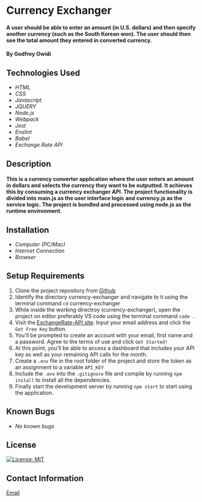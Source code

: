 # Currency Exchanger

#### A user should be able to enter an amount (in U.S. dollars) and then specify another currency (such as the South Korean won). The user should then see the total amount they entered in converted currency. 

#### By Godfrey Owidi

## Technologies Used

* _HTML_
* _CSS_
* _Javascript_
* _JQUERY_
* _Node.js_
* _Webpack_
* _Jest_
* _Enslint_
* _Babel_
* _Exchange Rate API_

## Description
#### This is a currency converter application where the user enters an amount in dollars and selects the currency they want to be outputted. It achieves this by consuming a currency exchanger API. The project functionality is divided into main.js as the user interface logic and currency.js as the service logic. The project is bundled and processed using node.js as the runtime environment.

## Installation

* _Computer (PC/Mac)_
* _Internet Connection_
* _Browser_

## Setup Requirements

1. Clone the project repository from [Github](https://github.com/godfreyowidi/currency-exchanger)
2. Identify the directory currency-exchanger and navigate to it using the terminal command ```cd``` currency-exchanger
3. While inside the working directroy (currency-exchanger), open the project on editor preferably VS code using the terminal command ```code .```
4. Visit the [ExchangeRate-API site](https://www.exchangerate-api.com/). Input your email address and click the ```Get Free Key``` button.
5. You'll be prompted to create an account with your email, first name and a password. Agree to the terms of use and click ```Get Started!```
6. At this point, you'll be able to access a dashboard that includes your API key as well as your remaining API calls for the month.
7. Create a ```.env``` file in the root folder of the project and store the token as an assignment to a variable ```API_KEY```
8. Include the ```.env``` into the ```.gitignore``` file and compile by running ```npm install``` to install all the dependencies.
9. Finally start the development server by running ```npm start``` to start using the application.

## Known Bugs
* _No known bugs_

## License
[![License: MIT](https://img.shields.io/badge/License-MIT-yellow.svg)](https://opensource.org/licenses/MIT)

## Contact Information
[Email](godfreyowiidi@gmail.com)